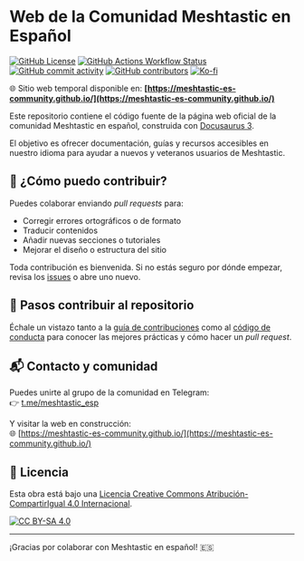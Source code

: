 # Web de la Comunidad Meshtastic en Español

[![GitHub License][github-license-shield]](LICENSE)
[![GitHub Actions Workflow Status][github-workflow-status-deploy-shield]][github-workflow-status-deploy]
[![GitHub commit activity][commit-activity-shield]][commit-activity]
[![GitHub contributors][github-contributors-shield]][github-contributors]
[![Ko-fi][ko-fi-shield]][ko-fi-quixote]

🌐 Sitio web temporal disponible en: **[https://meshtastic-es-community.github.io/](https://meshtastic-es-community.github.io/)**

Este repositorio contiene el código fuente de la página web oficial de la comunidad Meshtastic en español, construida con [Docusaurus 3](https://docusaurus.io/).

El objetivo es ofrecer documentación, guías y recursos accesibles en nuestro idioma para ayudar a nuevos y veteranos usuarios de Meshtastic.

## 🚀 ¿Cómo puedo contribuir?

Puedes colaborar enviando _pull requests_ para:

- Corregir errores ortográficos o de formato
- Traducir contenidos
- Añadir nuevas secciones o tutoriales
- Mejorar el diseño o estructura del sitio

Toda contribución es bienvenida. Si no estás seguro por dónde empezar, revisa los [issues](https://github.com/meshtastic-es-community/meshtastic-es-community.github.io/issues) o abre uno nuevo.

## 🤝 Pasos contribuir al repositorio

Échale un vistazo tanto a la [guía de contribuciones](CONTRIBUTING.md) como al [código de conducta](CODE_OF_CONDUCT.md) para conocer las mejores prácticas y cómo hacer un _pull request_.

## 📬 Contacto y comunidad

Puedes unirte al grupo de la comunidad en Telegram:  
👉 [t.me/meshtastic_esp](https://t.me/meshtastic_esp)

Y visitar la web en construcción:  
🌐 [https://meshtastic-es-community.github.io/](https://meshtastic-es-community.github.io/)

## 📃 Licencia

Esta obra está bajo una
[Licencia Creative Commons Atribución-CompartirIgual 4.0 Internacional][cc-by-sa].

[![CC BY-SA 4.0][cc-by-sa-image]][cc-by-sa]

---

¡Gracias por colaborar con Meshtastic en español! 🇪🇸

[cc-by-sa]: https://creativecommons.org/licenses/by-sa/4.0/deed.es
[cc-by-sa-image]: https://licensebuttons.net/l/by-sa/4.0/88x31.png
[cc-by-sa-shield]: https://img.shields.io/badge/License-CC%20BY--SA%204.0-lightgrey.svg
[github-license-shield]: https://img.shields.io/github/license/meshtastic-es-community/meshtastic-es-community.github.io
[github-workflow-status-deploy-shield]: https://img.shields.io/github/actions/workflow/status/meshtastic-es-community/meshtastic-es-community.github.io/deploy.yml
[github-workflow-status-deploy]: https://github.com/meshtastic-es-community/meshtastic-es-community.github.io/actions/workflows/deploy.yml
[github-contributors-shield]: https://img.shields.io/github/contributors/meshtastic-es-community/meshtastic-es-community.github.io
[github-contributors]: https://github.com/meshtastic-es-community/meshtastic-es-community.github.io/graphs/contributors
[commit-activity-shield]: https://img.shields.io/github/commit-activity/w/meshtastic-es-community/meshtastic-es-community.github.io
[commit-activity]: https://github.com/meshtastic-es-community/meshtastic-es-community.github.io/pulse
[ko-fi-shield]: https://img.shields.io/badge/donate-ko--fi-%23FF6433?logo=kofi
[ko-fi-quixote]: https://ko-fi.com/quixotesystems
